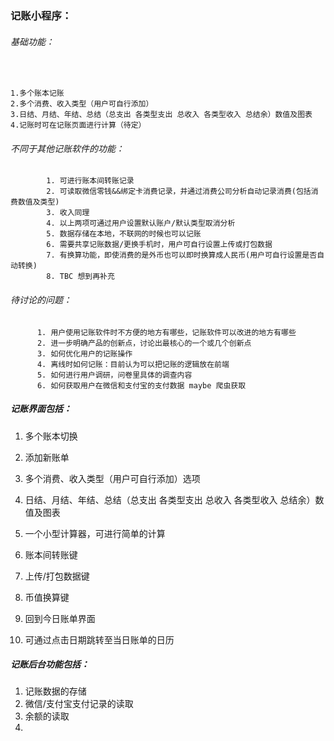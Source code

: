 ### 记账小程序：

###### 基础功能：

​		

```
1.多个账本记账
2.多个消费、收入类型（用户可自行添加）
3.日结、月结、年结、总结（总支出 各类型支出 总收入 各类型收入 总结余）数值及图表
4.记账时可在记账页面进行计算（待定）
```



###### 不同于其他记账软件的功能：

     	    1. 可进行账本间转账记录 
     	    2. 可读取微信零钱&&绑定卡消费记录，并通过消费公司分析自动记录消费(包括消费数值及类型)
     	    3. 收入同理
     	    4. 以上两项可通过用户设置默认账户/默认类型取消分析
     	    5. 数据存储在本地，不联网的时候也可以记账
     	    6. 需要共享记账数据/更换手机时，用户可自行设置上传或打包数据
     	    7. 有换算功能，即使消费的是外币也可以即时换算成人民币(用户可自行设置是否自动转换)
     	    8. TBC 想到再补充   

###### 待讨论的问题：
          1. 用户使用记账软件时不方便的地方有哪些，记账软件可以改进的地方有哪些
          2. 进一步明确产品的创新点，讨论出最核心的一个或几个创新点
          3. 如何优化用户的记账操作
          4. 离线时如何记账：目前认为可以把记账的逻辑放在前端
          5. 如何进行用户调研，问卷里具体的调查内容
          6. 如何获取用户在微信和支付宝的支付数据 maybe 爬虫获取

##### 记账界面包括：

1. 多个账本切换

2. 添加新账单

3. 多个消费、收入类型（用户可自行添加）选项

4. 日结、月结、年结、总结（总支出 各类型支出 总收入 各类型收入 总结余）数值及图表

5. 一个小型计算器，可进行简单的计算

6. 账本间转账键

7. 上传/打包数据键

8. 币值换算键

9. 回到今日账单界面

10. 可通过点击日期跳转至当日账单的日历

    

##### 记账后台功能包括：

1. 记账数据的存储
2. 微信/支付宝支付记录的读取
3. 余额的读取
4. 